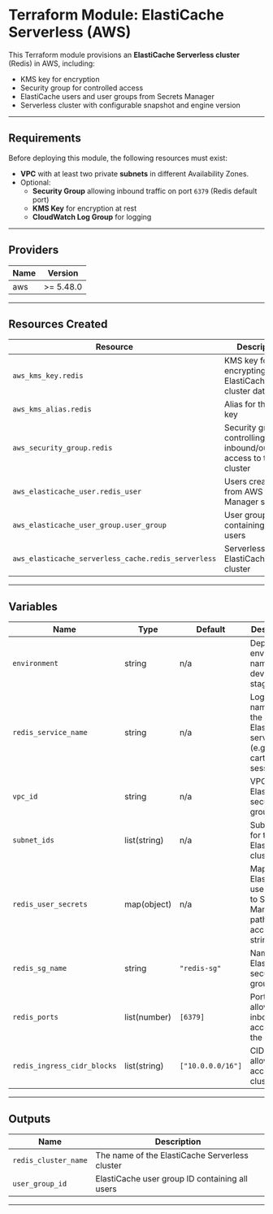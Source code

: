 # Terraform Module: ElastiCache Serverless (AWS)

This Terraform module provisions an **ElastiCache Serverless cluster** (Redis) in AWS, including:

- KMS key for encryption
- Security group for controlled access
- ElastiCache users and user groups from Secrets Manager
- Serverless cluster with configurable snapshot and engine version

---

## Requirements

Before deploying this module, the following resources must exist:

- **VPC** with at least two private **subnets** in different Availability Zones.
- Optional:
  - **Security Group** allowing inbound traffic on port `6379` (Redis default port)
  - **KMS Key** for encryption at rest
  - **CloudWatch Log Group** for logging

---

## Providers

| Name | Version |
|------|---------|
| aws  | >= 5.48.0 |

---

## Resources Created

| Resource | Description |
|----------|-------------|
| `aws_kms_key.redis` | KMS key for encrypting ElastiCache cluster data |
| `aws_kms_alias.redis` | Alias for the KMS key |
| `aws_security_group.redis` | Security group controlling inbound/outbound access to the cluster |
| `aws_elasticache_user.redis_user` | Users created from AWS Secrets Manager secrets |
| `aws_elasticache_user_group.user_group` | User group containing all users |
| `aws_elasticache_serverless_cache.redis_serverless` | Serverless ElastiCache cluster |

---

## Variables

| Name | Type | Default | Description |
|------|------|---------|-------------|
| `environment` | string | n/a | Deployment environment name (e.g., dev, prod, stage) |
| `redis_service_name` | string | n/a | Logical name for the ElastiCache service (e.g., oms, cart, session) |
| `vpc_id` | string | n/a | VPC ID for ElastiCache security group |
| `subnet_ids` | list(string) | n/a | Subnet IDs for the ElastiCache cluster |
| `redis_user_secrets` | map(object) | n/a | Map of ElastiCache user names to Secrets Manager paths and access strings |
| `redis_sg_name` | string | `"redis-sg"` | Name of the ElastiCache security group |
| `redis_ports` | list(number) | `[6379]` | Ports to allow inbound access to the cluster |
| `redis_ingress_cidr_blocks` | list(string) | `["10.0.0.0/16"]` | CIDR blocks allowed to access the cluster |

---

## Outputs

| Name | Description |
|------|-------------|
| `redis_cluster_name` | The name of the ElastiCache Serverless cluster |
| `user_group_id` | ElastiCache user group ID containing all users |

---
